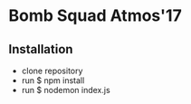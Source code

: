 # Bomb Squad Atmos'17

## Installation

+ clone repository
+ run $ npm install
+ run $ nodemon index.js